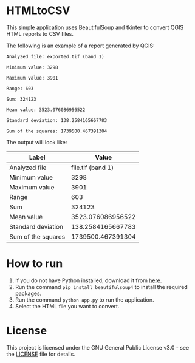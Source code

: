 # HTMLtoCSV

This simple application uses BeautifulSoup and tkinter to convert QGIS HTML reports to CSV files.

The following is an example of a report generated by QGIS: 
```
Analyzed file: exported.tif (band 1)

Minimum value: 3298

Maximum value: 3901

Range: 603

Sum: 324123

Mean value: 3523.076086956522

Standard deviation: 138.2584165667783

Sum of the squares: 1739500.467391304

```

The output will look like:


|Label             |Value                                                                                                                                                                |
|------------------|---------------------------------------------------------------------------------------------------------------------------------------------------------------------|
|Analyzed file     |file.tif (band 1)|
|Minimum value     |3298                                                                                                                                                                 |
|Maximum value     |3901                                                                                                                                                                 |
|Range             |603                                                                                                                                                                  |
|Sum               |324123                                                                                                                                                               |
|Mean value        |3523.076086956522                                                                                                                                                    |
|Standard deviation|138.2584165667783                                                                                                                                                    |
|Sum of the squares|1739500.467391304                                                                                                                                                    |

# How to run
1. If you do not have Python installed, download it from [here](https://www.python.org/downloads/).
2. Run the command `pip install beautifulsoup4` to install the required packages.
3. Run the command `python app.py` to run the application.
4. Select the HTML file you want to convert.

# License
This project is licensed under the GNU General Public License v3.0 - see the [LICENSE](LICENSE) file for details.

